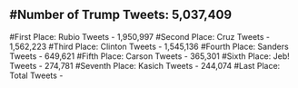 #Number of Trump Tweets: 5,037,409
---
#First Place: Rubio Tweets - 1,950,997
#Second Place: Cruz Tweets - 1,562,223
#Third Place: Clinton Tweets - 1,545,136
#Fourth Place: Sanders Tweets - 649,621
#Fifth Place: Carson Tweets - 365,301
#Sixth Place: Jeb! Tweets - 274,781
#Seventh Place: Kasich Tweets - 244,074
#Last Place: Total Tweets -  
